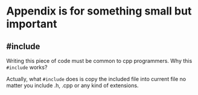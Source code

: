 # Appendix is for something small but important

## #include<iostream>
Writing this piece of code must be common to cpp programmers. Why this `#include` works?

Actually, what `#include` does is copy the included file into current file no matter you include .h, .cpp or any kind of extensions.